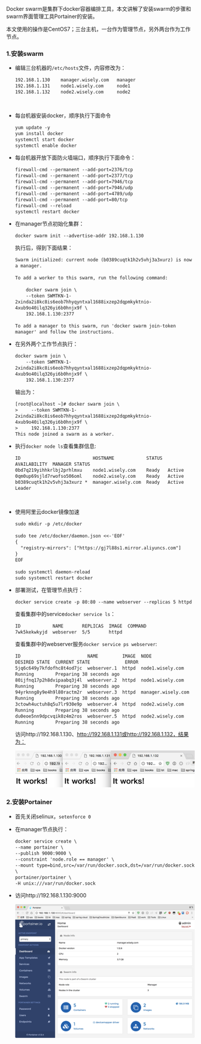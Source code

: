 Docker swarm是集群下docker容器编排工具，本文讲解了安装swarm的步骤和swarm界面管理工具Portainer的安装。

本文使用的操作是CentOS7；三台主机，一台作为管理节点，另外两台作为工作节点。

### 1.安装swarm

- 编辑三台机器的`/etc/hosts`文件，内容修改为：

  ```shell
  192.168.1.130    manager.wisely.com   manager
  192.168.1.131    node1.wisely.com     node1
  192.168.1.132    node2.wisely.com     node2
  ```

  ​

- 每台机器安装docker，顺序执行下面命令

  ```Shell
  yum update -y
  yum install docker
  systemctl start docker
  systemctl enable docker
  ```

- 每台机器开放下面防火墙端口，顺序执行下面命令：

  ```shell
  firewall-cmd --permanent --add-port=2376/tcp
  firewall-cmd --permanent --add-port=2377/tcp
  firewall-cmd --permanent --add-port=7946/tcp
  firewall-cmd --permanent --add-port=7946/udp
  firewall-cmd --permanent --add-port=4789/udp
  firewall-cmd --permanent --add-port=80/tcp
  firewall-cmd --reload
  systemctl restart docker
  ```

- 在manager节点初始化集群：

  ```shell
  docker swarm init --advertise-addr 192.168.1.130
  ```

  执行后，得到下面结果：

  ```
  Swarm initialized: current node (b0389cuqtk1h2v5vhj3a3xurz) is now a manager.

  To add a worker to this swarm, run the following command:

      docker swarm join \
      --token SWMTKN-1-2xinda2i8kc8is6eob7hhyqyntxal1688ixzep2dqpmkyktnio-4xub9o40ilq326yi6b0hnjx9f \
      192.168.1.130:2377

  To add a manager to this swarm, run 'docker swarm join-token manager' and follow the instructions.
  ```

- 在另外两个工作节点执行：

  ```shell
  docker swarm join \
      --token SWMTKN-1-2xinda2i8kc8is6eob7hhyqyntxal1688ixzep2dqpmkyktnio-4xub9o40ilq326yi6b0hnjx9f \
      192.168.1.130:2377
  ```

  输出为：

  ```shell
  [root@localhost ~]# docker swarm join \
  >     --token SWMTKN-1-2xinda2i8kc8is6eob7hhyqyntxal1688ixzep2dqpmkyktnio-4xub9o40ilq326yi6b0hnjx9f \
  >     192.168.1.130:2377
  This node joined a swarm as a worker.
  ```

- 执行`docker node ls`查看集群信息:

  ```Shell
  ID                           HOSTNAME            STATUS  AVAILABILITY  MANAGER STATUS
  0bd7q219yihhkrlbj2prhlmxu    node1.wisely.com    Ready   Active        
  0qm0up69sjld7rwofso506oml    node2.wisely.com    Ready   Active        
  b0389cuqtk1h2v5vhj3a3xurz *  manager.wisely.com  Ready   Active        Leader
  ```

  ​

- 使用阿里云docker镜像加速

  ```
  sudo mkdir -p /etc/docker

  sudo tee /etc/docker/daemon.json <<-'EOF'
  {
    "registry-mirrors": ["https://gj7l88s1.mirror.aliyuncs.com"]
  }
  EOF

  sudo systemctl daemon-reload
  sudo systemctl restart docker
  ```

- 部署测试，在管理节点执行：

  ```
  docker service create -p 80:80 --name webserver --replicas 5 httpd
  ```

  查看集群中的service`docker service ls`：

  ```
  ID            NAME       REPLICAS  IMAGE  COMMAND
  7wk5kekwkyjd  webserver  5/5       httpd  
  ```

  查看集群中的webserver服务`docker service ps webserver`:

  ```
  ID                         NAME         IMAGE  NODE                DESIRED STATE  CURRENT STATE             ERROR
  5jq6c649y7kfdofhc8t4od7jc  webserver.1  httpd  node1.wisely.com    Running        Preparing 38 seconds ago  
  80ijfnq17p2h8dvipaabq3j4l  webserver.2  httpd  node1.wisely.com    Running        Preparing 38 seconds ago  
  94yrknng8y9e4h9l80ractm2r  webserver.3  httpd  manager.wisely.com  Running        Preparing 38 seconds ago  
  3ctowh4uctuh8q5u7lr930e9p  webserver.4  httpd  node2.wisely.com    Running        Preparing 38 seconds ago  
  du0eoe5nn9dpcvqik0z4m2ros  webserver.5  httpd  node2.wisely.com    Running        Preparing 38 seconds ago  
  ```

  访问http://192.168.1.130、http://192.168.1.131或http://192.168.1.132，结果为：

  ![1](images/1.png)

### 2.安装Portainer

- 首先关闭selinux，`setenforce 0`


- 在manager节点执行：

  ```shell
  docker service create \
  --name portainer \
  --publish 9000:9000 \
  --constraint 'node.role == manager' \
  --mount type=bind,src=/var/run/docker.sock,dst=/var/run/docker.sock \
  portainer/portainer \
  -H unix:///var/run/docker.sock
  ```

- 访问http://192.168.1.130:9000

  ![2](images/2.png)
